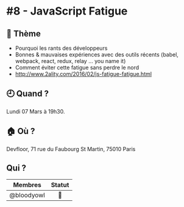 # #8 - JavaScript Fatigue

## 💬 Thème

- Pourquoi les rants des développeurs
- Bonnes & mauvaises expériences avec des outils récents (babel, webpack, react, redux, relay … you name it)
- Comment éviter cette fatigue sans perdre le nord
- http://www.2ality.com/2016/02/js-fatigue-fatigue.html

## 🕘 Quand ?

Lundi 07 Mars à 19h30.

## 🏠 Où ?

Devfloor, 71 rue du Faubourg St Martin, 75010 Paris

## Qui ?

Membres | Statut |
--------|:------:|
@bloodyowl | 🍻
